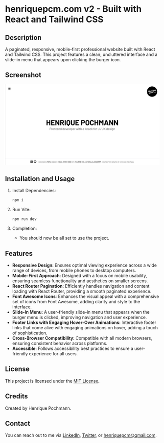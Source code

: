 # henriquepcm.com v2 - Built with React and Tailwind CSS

## Description

A paginated, responsive, mobile-first professional website built with React and Tailwind CSS. This project features a clean, uncluttered interface and a slide-in menu that appears upon clicking the burger icon.

## Screenshot

![Screenshot of the website](public/img/henriquepcmcom-v2-screenshot.png)

## Installation and Usage

1.   Install Dependencies:
     ```sh
     npm i
     ```
2.   Run Vite:

     ```sh
     npm run dev
     ```

3.   Completion:
     -    You should now be all set to use the project.

## Features

-    **Responsive Design**: Ensures optimal viewing experience across a wide range of devices, from mobile phones to desktop computers.
-    **Mobile-First Approach**: Designed with a focus on mobile usability, ensuring seamless functionality and aesthetics on smaller screens.
-    **React Router Pagination**: Efficiently handles navigation and content loading with React Router, providing a smooth paginated experience.
-    **Font Awesome Icons**: Enhances the visual appeal with a comprehensive set of icons from Font Awesome, adding clarity and style to the interface.
-    **Slide-In Menu**: A user-friendly slide-in menu that appears when the burger menu is clicked, improving navigation and user experience.
-    **Footer Links with Engaging Hover-Over Animations**: Interactive footer links that come alive with engaging animations on hover, adding a touch of sophistication.
-    **Cross-Browser Compatibility**: Compatible with all modern browsers, ensuring consistent behavior across platforms.
-    **Accessible**: Follows accessibility best practices to ensure a user-friendly experience for all users.

## License

This project is licensed under the [MIT License](LICENSE.md).

## Credits

Created by Henrique Pochmann.

## Contact

You can reach out to me via [LinkedIn](https://www.linkedin.com/in/henriquepcm/), [Twitter](https://twitter.com/henriquepcm/), or henriquepcm@gmail.com.

```

```
